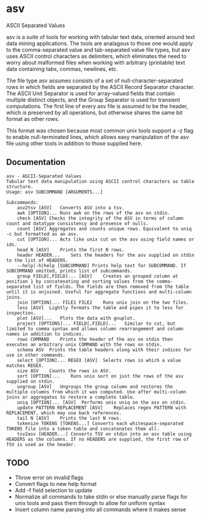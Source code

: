 # asv
ASCII Separated Values

asv is a suite of tools for working with tabular text data, oriented around text data mining applications. The tools are analagous to those one would apply to the comma-separated value and tab-separated value file types, but asv uses ASCII control characters as delimiters, which eliminates the need to worry about malformed files when working  with arbitrary (printable) text data containing tabs, commas, newlines, etc.

The file type asv assumes consists of a set of null-character-separated rows in which fields are separated by the ASCII Record Separator character. The ASCII Unit Separator is used for array-valued fields that contain multiple distinct objects, and the Group Separator is used for transient computations. The first line of every asv file is assumed to be the header, which is preserved by all operations, but otherwise shares the same bit format as other rows.

This format was chosen because most common unix tools support a -z flag to enable null-terminated lines, which allows easy manipulation of the asv file using other tools in addition to those supplied here.

## Documentation
```
asv - ASCII-Separated Values
Tabular text data manipulation using ASCII control characters as table structure. 
Usage: asv SUBCOMMAND [ARGUMENTS...]

Subcommands:
	asv2tsv [ASV]	Converts ASV into a tsv.
	awk [OPTION]...	Runs awk on the rows of the asv on stdin.
	check [ASV]	Checks the integrity of the ASV in terms of column count and datatype consistency and presence of nulls.
	count [ASV]	Aggregates and counts unique rows. Equivalent to uniq -c but formatted as an asv.
	cut [OPTION]...	Acts like unix cut on the asv using field names or ids.
	head N [ASV]	Prints the first N rows.
	header HEADER...	Sets the headers for the asv supplied on stdin to the list of HEADERS.
	--help|-h|help [SUBCOMMAND]	Prints help text for SUBCOMMAND. If SUBCOMMAND omitted, prints list of subcommands.
	group FIELD[,FIELD]... [ASV]	Creates an grouped column at position 1 by concatenating and sorting values from the comma-separated list of fields. The fields are then removed from the table until it is unjoined. Useful for aggregate functions and multi-column joins.
	join [OPTION]... FILE1 FILE2	Runs unix join on the two files.
	less [ASV]	Lightly formats the table and pipes it to less for inspection.
	plot [ASV]...	Plots the data with gnuplot.
	project [OPTIONS]... FIELD[,FIELD]...	Similar to cut, but limited to comma syntax and allows column rearrangement and column names in addition to indices.
	rows COMMAND	Prints the header of the asv on stdin then executes an arbitrary unix COMMAND with the rows on stdin.
	schema ASV	Prints the table headers along with their indices for use in other commands.
	select [OPTION]... REGEX [ASV]	Selects rows in which a value matches REGEX.
	size ASV	Counts the rows in ASV.
	sort [OPTION]...	Runs unix sort on just the rows of the asv supplied on stdin.
	ungroup [ASV]	Ungroups the group column and restores the multiple columns from which it was computed. Use after multi-column joins or aggregates to restore a complete table.
	uniq [OPTION]... [ASV]	Performs unix uniq on the asv on stdin.
	update PATTERN REPLACEMENT [ASV]	Replaces regex PATTERN with REPLACEMENT, which may use back references.
	tail N [ASV]	Prints the last N rows.
	tokenize TOKENS [TOKENS...]	Converts each whitespace-separated TOKENS file into a token table and concatenates them all.
	tsv2asv [HEADER...]	Converts TSV on stdin into an asv table using HEADERS as the columns. If no HEADERS are supplied, the first row of TSV is used as the header.
```
## TODO
- Throw error on invalid flags
- Convert flags to new help format
- Add -f field selection to update
- Normalize all commands to take stdin or else manually parse flags for unix tools and pass them through to allow for uniform syntax
- Insert column name parsing into all commands where it makes sense
